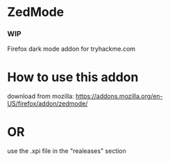 # ZedMode
### WIP
Firefox dark mode addon for tryhackme.com

# How to use this addon

download from mozilla:
https://addons.mozilla.org/en-US/firefox/addon/zedmode/

# OR
use the .xpi file in the "realeases" section
